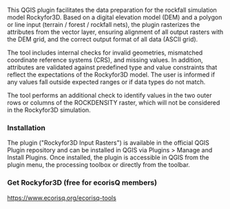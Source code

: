 This QGIS plugin facilitates the data preparation for the rockfall simulation model Rockyfor3D. Based on a digital elevation model (DEM) and a polygon or line input (terrain / forest / rockfall nets), the plugin rasterizes the attributes from the vector layer, ensuring alignment of all output rasters with the DEM grid, and the correct output format of all data (ASCII grid). 

The tool includes internal checks for invalid geometries, mismatched coordinate reference systems (CRS), and missing values. In addition, attributes are validated against predefined type and value constraints that reflect the expectations of the Rockyfor3D model. The user is informed if any values fall outside expected ranges or if data types do not match. 

The tool performs an additional check to identify values in the two outer rows or columns of the ROCKDENSITY raster, which will not be considered in the Rockyfor3D simulation.

### Installation
The plugin ("Rockyfor3D Input Rasters") is available in the official QGIS Plugin repository and can be installed in QGIS via Plugins > Manage and Install Plugins.
Once installed, the plugin is accessible in QGIS from the plugin menu, the processing toolbox or directly from the toolbar.

### Get Rockyfor3D (free for ecorisQ members)
https://www.ecorisq.org/ecorisq-tools
